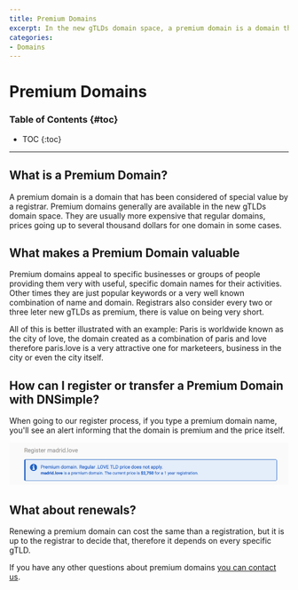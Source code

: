 ```yaml
---
title: Premium Domains
excerpt: In the new gTLDs domain space, a premium domain is a domain that has been considered of special value by a registrar.
categories:
- Domains
---
```


# Premium Domains

### Table of Contents {#toc}

* TOC
{:toc}

---

## What is a Premium Domain?

A premium domain is a domain that has been considered of special value by a registrar. Premium domains generally are available in the new gTLDs domain space. They are usually more expensive that regular domains, prices going up to several thousand dollars for one domain in some cases.

## What makes a Premium Domain valuable

Premium domains appeal to specific businesses or groups of people providing them very with useful, specific domain names for their activities. Other times they are just popular keywords or a very well known combination of name and domain. Registrars also consider every two or three leter new gTLDs as premium, there is value on being very short.

All of this is better illustrated with an example: Paris is worldwide known as the city of love, the domain created as a combination of paris and love therefore paris.love is a very attractive one for marketeers, business in the city or even the city itself.

## How can I register or transfer a Premium Domain with DNSimple?

When going to our register process, if you type a premium domain name, you'll see an alert informing that the domain is premium and the price itself.

![Premium Domain Alert](/content/files/premium-domain-alert.png)

## What about renewals?

Renewing a premium domain can cost the same than a registration, but it is up to the registrar to decide that, therefore it depends on every specific gTLD.

If you have any other questions about premium domains [you can contact us](https://dnsimple.com/contact).
